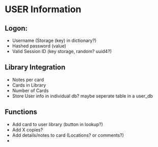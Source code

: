 # USER Information

## Logon:
- Username (Storage (key) in dictionary?)
- Hashed password (value)
- Valid Session ID (key storage, random? uuid4?)

## Library Integration
- Notes per card
- Cards in Library
- Number of Cards
- Store User info in individual db? maybe seperate table in a user_db

## Functions
- Add card to user library (button in lookup?)
- Add X copies?
- Add details/notes to card (Locations? or comments?)
- 